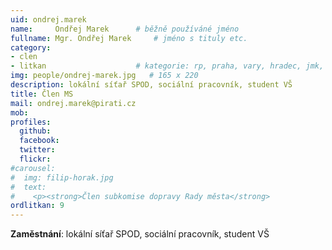 ```yaml
---
uid: ondrej.marek
name:     Ondřej Marek  	# běžně používáné jméno
fullname: Mgr. Ondřej Marek  	# jméno s tituly etc.
category:
- clen
- litkan                 	# kategorie: rp, praha, vary, hradec, jmk, senat
img: people/ondrej-marek.jpg   # 165 x 220
description: lokální síťař SPOD, sociální pracovník, student VŠ
title: Člen MS
mail: ondrej.marek@pirati.cz
mob:
profiles:
  github:
  facebook:
  twitter: 
  flickr:
#carousel:
#  img: filip-horak.jpg
#  text:
#    <p><strong>Člen subkomise dopravy Rady města</strong>
ordlitkan: 9
---
```


**Zaměstnání**: lokální síťař SPOD, sociální pracovník, student VŠ
